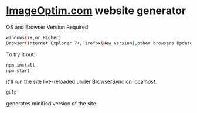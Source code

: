 # [ImageOptim.com](https://imageoptim.com) website generator
OS and Browser Version Required:
```sh
windows(7+,or Higher)
Browser(Internet Explorer 7+,Firefox(New Version),other browsers Updated*)
```

To try it out:

```sh
npm install
npm start
```

it'll run the site live-reloaded under BrowserSync on localhost.

```sh
gulp
```

generates minified version of the site.

